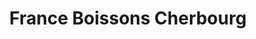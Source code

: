---
title: "France Boissons Cherbourg"
url: /cherbourg-en-cotentin/france-boissons-cherbourg/
shop: commerce
---